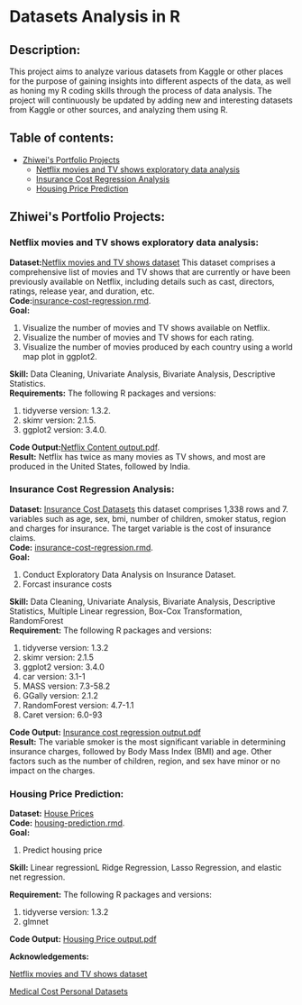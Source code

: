 # Datasets Analysis in R

## Description:

This project aims to analyze various datasets from Kaggle or other places for the purpose of gaining insights into different aspects of the data, as well as 
honing my R coding skills through the process of data analysis. The project will continuously be updated by adding new and interesting datasets from Kaggle or 
other sources, and analyzing them using R.  

## Table of contents:  
- [Zhiwei's Portfolio Projects](#portfolio-projects)
	+ [Netflix movies and TV shows exploratory data analysis](#netflix-movies-and-tv-shows-exploratory-data-analysis)
	+ [Insurance Cost Regression Analysis](#insurance-cost-regression-analysis)
  	+ [Housing Price Prediction](#housing-price-prediction) 

## Zhiwei's Portfolio Projects:

### Netflix movies and TV shows exploratory data analysis:  
**Dataset:**[Netflix movies and TV shows dataset](https://www.kaggle.com/datasets/shivamb/netflix-shows) This dataset comprises a comprehensive list of movies and 
TV shows that are currently or have been previously available on Netflix, including details such as cast, directors, ratings, release year, and duration, etc.  
**Code:**[insurance-cost-regression.rmd](https://github.com/Zhiwei2799/Data-analysis-in-R/blob/main/insurance-cost-regression.rmd).  
**Goal:**  
1. Visualize the number of movies and TV shows available on Netflix.  
2. Visualize the number of movies and TV shows for each rating.  
3. Visualize the number of movies produced by each country using a world map plot in ggplot2.  

**Skill:** Data Cleaning, Univariate Analysis, Bivariate Analysis, Descriptive Statistics.  
**Requirements:** The following R packages and versions:  
1. tidyverse version: 1.3.2.  
2. skimr version: 2.1.5.  
3. ggplot2 version: 3.4.0.  

**Code Output:**[Netflix Content output.pdf](https://github.com/Zhiwei2799/Data-analysis-in-R/blob/main/Netflix%20Content%20output.pdf).  
**Result:** Netflix has twice as many movies as TV shows, and most are produced in the United States, followed by India.  

### Insurance Cost Regression Analysis:  
**Dataset:** [Insurance Cost Datasets](https://github.com/stedy/Machine-Learning-with-R-datasets/blob/master/insurance.csv) this dataset comprises 1,338 rows and 7. variables such as age, sex, bmi, number of children, smoker status, region and charges for insurance. The target variable is the cost of insurance claims.   
**Code:** [insurance-cost-regression.rmd](https://github.com/Zhiwei2799/Data-analysis-in-R/blob/main/insurance-cost-regression.rmd).  
**Goal:** 
1. Conduct Exploratory Data Analysis on Insurance Dataset.  
2. Forcast insurance costs   

**Skill:** Data Cleaning, Univariate Analysis, Bivariate Analysis, Descriptive Statistics, Multiple Linear regression, Box-Cox Transformation, RandomForest   
**Requirement:** The following R packages and versions:  
1. tidyverse version: 1.3.2  
2. skimr version: 2.1.5  
3. ggplot2 version:	3.4.0  
4. car  version: 3.1-1  
5. MASS version: 7.3-58.2  
6. GGally version: 2.1.2  
7. RandomForest version: 4.7-1.1  
8. Caret version: 6.0-93  

**Code Output:** [Insurance cost regression output.pdf](https://github.com/Zhiwei2799/Data-analysis-in-R/blob/main/Insurance%20cost%20regression%20output.pdf)  
**Result:** The variable smoker is the most significant variable in determining insurance charges, followed by Body Mass Index (BMI) and age. Other factors such as the number of children, region, and sex have minor or no impact on the charges.  

### Housing Price Prediction:  
**Dataset:** [House Prices](https://www.kaggle.com/competitions/house-prices-advanced-regression-techniques/data)    
**Code:** [housing-prediction.rmd](https://github.com/Zhiwei2799/Data-analysis-in-R/blob/main/housing-prediction.rmd).  
**Goal:**   
1. Predict housing price  

**Skill:** Linear regressionL Ridge Regression, Lasso Regression, and elastic net regression.  

**Requirement:** The following R packages and versions:  
1. tidyverse version: 1.3.2  
2. glmnet

**Code Output:** [Housing Price output.pdf](https://github.com/Zhiwei2799/Data-analysis-in-R/blob/main/Housing%20Price.pdf)  
 



**Acknowledgements:**

[Netflix movies and TV shows dataset](https://www.kaggle.com/datasets/shivamb/netflix-shows)

[Medical Cost Personal Datasets](https://github.com/stedy/Machine-Learning-with-R-datasets/blob/master/insurance.csv)
